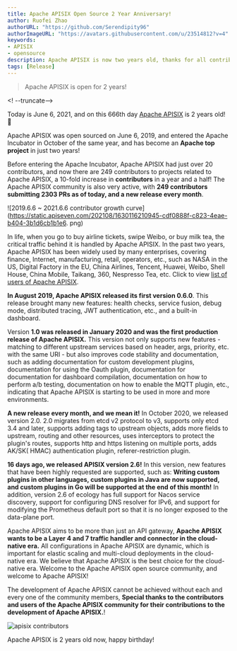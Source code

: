 ```yaml
---
title: Apache APISIX Open Source 2 Year Anniversary!
author: Ruofei Zhao
authorURL: "https://github.com/Serendipity96"
authorImageURL: "https://avatars.githubusercontent.com/u/23514812?v=4"
keywords:
- APISIX
- opensource
description: Apache APISIX is now two years old, thanks for all contributors.
tags: [Release]
---
```


> Apache APISIX is open for 2 years!

<! --truncate-->

Today is June 6, 2021, and on this 666th day [Apache APISIX](https://github.com/apache/apisix) is 2 years old! 🎉

Apache APISIX was open sourced on June 6, 2019, and entered the Apache Incubator in October of the same year, and has become an **Apache top project** in just two years!

Before entering the Apache Incubator, Apache APISIX had just over 20 contributors, and now there are 249 contributors to projects related to Apache APISIX, a 10-fold increase in **contributors** in a year and a half! The Apache APISIX community is also very active, with **249 contributors submitting 2303 PRs as of today, and a new release every month**.

![2019.6.6 ~ 2021.6.6 contributor growth curve](https://static.apiseven.com/202108/1630116210945-cdf0888f-c823-4eae-b404-3b1d6cb1b1e6. png)

In life, when you go to buy airline tickets, swipe Weibo, or buy milk tea, the critical traffic behind it is handled by Apache APISIX. In the past two years, Apache APISIX has been widely used by many enterprises, covering finance, Internet, manufacturing, retail, operators, etc., such as NASA in the US, Digital Factory in the EU, China Airlines, Tencent, Huawei, Weibo, Shell House, China Mobile, Taikang, 360, Nespresso Tea, etc. Click to view [list of users of Apache APISIX](https://github.com/apache/apisix).

**In August 2019, Apache APISIX released its first version 0.6.0**. This release brought many new features: health checks, service fusion, debug mode, distributed tracing, JWT authentication, etc., and a built-in dashboard.

Version **1.0 was released in January 2020 and was the first production release of Apache APISIX.** This version not only supports new features - matching to different upstream services based on header, args, priority, etc. with the same URI - but also improves code stability and documentation, such as adding documentation for custom development plugins, documentation for using the Oauth plugin, documentation for documentation for dashboard compilation, documentation on how to perform a/b testing, documentation on how to enable the MQTT plugin, etc., indicating that Apache APISIX is starting to be used in more and more environments.

**A new release every month, and we mean it!** In October 2020, we released version 2.0. 2.0 migrates from etcd v2 protocol to v3, supports only etcd 3.4 and later, supports adding tags to upstream objects, adds more fields to upstream, routing and other resources, uses interceptors to protect the plugin's routes, supports http and https listening on multiple ports, adds AK/SK( HMAC) authentication plugin, referer-restriction plugin.

**16 days ago, we released APISIX version 2.6!** In this version, new features that have been highly requested are supported, such as: **Writing custom plugins in other languages, custom plugins in Java are now supported, and custom plugins in Go will be supported at the end of this month!** In addition, version 2.6 of ecology has full support for Nacos service discovery, support for configuring DNS resolver for IPv6, and support for modifying the Prometheus default port so that it is no longer exposed to the data-plane port.

Apache APISIX aims to be more than just an API gateway, **Apache APISIX wants to be a Layer 4 and 7 traffic handler and connector in the cloud-native era.** All configurations in Apache APISIX are dynamic, which is important for elastic scaling and multi-cloud deployments in the cloud-native era. We believe that Apache APISIX is the best choice for the cloud-native era. Welcome to the Apache APISIX open source community, and welcome to Apache APISIX!

The development of Apache APISIX cannot be achieved without each and every one of the community members, **Special thanks to the contributors and users of the Apache APISIX community for their contributions to the development of Apache APISIX.**!

![apisix contributors](https://static.apiseven.com/202108/1630468565074-c7e83b82-c40d-4c56-bc66-d1be2acc645b.jpeg)

Apache APISIX is 2 years old now, happy birthday!
